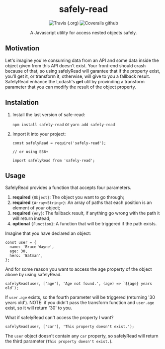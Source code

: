 <div align="center">

# safely-read	

![Travis (.org)](https://img.shields.io/travis/fabmont/safelyRead?style=flat-square)
![Coveralls github](https://img.shields.io/coveralls/github/fabmont/safelyRead?style=flat-square)

A Javascript utility for access nested objects safely.

</div>




## Motivation
Let's imagine you're consuming data from an API and some data inside the object given from this API doesn't exist. Your front-end should crash because of that, so using safelyRead will garantee that if the property exist, you'll get it, or transform it, otherwise, will give to you a fallback result.
SafelyRead enhance the Lodash's **get** util by provinding a transform parameter that you can modify the result of the object property.

## Instalation

1. Install the last version of safe-read:

   `npm install safely-read` or `yarn add safely-read`

2. Import it into your project:

   `const safelyRead = require('safely-read');`
   
   `// or using ES6+`
   
   `import safelyRead from 'safely-read';`

## Usage
SafelyRead provides a function that accepts four parameters.
1. **required** `{Object}`: The object you want to go through;
2. **required** `{Array<String>}`: An array of paths that each position is an element of your object;
3. **required**  `{Any}`: The fallback result, if anything go wrong with the path it will return instead;
4. **optional** `{Function}`: A function that will be triggered if the path exists.

Imagine that you have declared an object:

    const user = {
	  name: 'Bruce Wayne',
	  age: 30,
	  hero: 'Batman',
	};

And for some reason you want to access the age property of the object above by using safelyRead.

    safelyRead(user, ['age'], 'Age not found.', (age) => `${age} years old`);

If  `user.age` exists, so the fourth parameter will be triggered (returning '30 years old').
NOTE: if you didn't pass the transform function and `user.age` exist, so it will return '30' to you.

What if safelyRead can't access the property I want?

    safelyRead(user, ['car'], 'This property doesn't exist.');
  
  The `user` object doesn't contain any `car` property, so safelyRead will return the third parameter (`This property doesn't exist.`).
